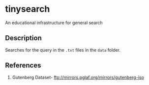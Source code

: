# tinysearch
An educational infrastructure for general search

## Description
Searches for the query in the `.txt` files in the `data` folder.


## References
1. Gutenberg Dataset- ftp://mirrors.pglaf.org/mirrors/gutenberg-iso

